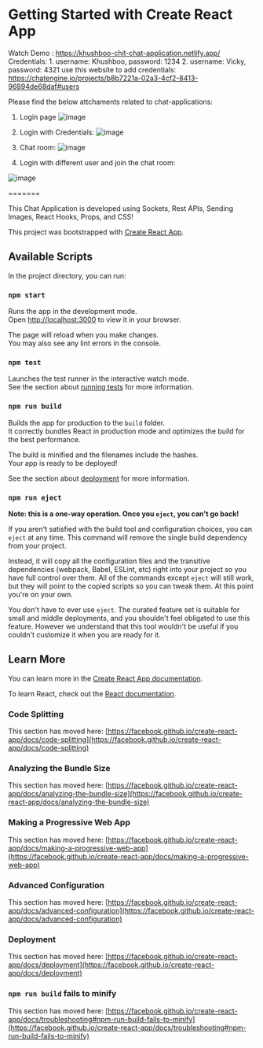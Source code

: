 # Getting Started with Create React App


Watch Demo : https://khushboo-chit-chat-application.netlify.app/
Credentials: 1. username: Khushboo, password: 1234
             2. username: Vicky, password: 4321
use this website to add credentials: https://chatengine.io/projects/b8b7221a-02a3-4cf2-8413-96894de68daf#users

Please find the below attchaments related to chat-applications:
1. Login page
![image](https://github.com/khushbooraikwar95/Chat-Application/assets/35090657/e3f3ca08-40ae-4df1-9ae2-dcbb236ed9f1)

2. Login with Credentials:
![image](https://github.com/khushbooraikwar95/Chat-Application/assets/35090657/108eb96d-08b0-423b-8e7a-0b5a94c7ee94)


3. Chat room:
![image](https://github.com/khushbooraikwar95/Chat-Application/assets/35090657/81e8b25f-d608-4b3a-b69e-ecc1c3bd04a4)



4. Login with different user and join the chat room:

![image](https://github.com/khushbooraikwar95/Chat-Application/assets/35090657/3c30f4aa-6caf-4ffe-8017-9f459c3e1225)



=======

This Chat Application is developed using Sockets, Rest APIs, Sending Images, React Hooks, Props, and CSS!


This project was bootstrapped with [Create React App](https://github.com/facebook/create-react-app).

## Available Scripts

In the project directory, you can run:

### `npm start`

Runs the app in the development mode.\
Open [http://localhost:3000](http://localhost:3000) to view it in your browser.

The page will reload when you make changes.\
You may also see any lint errors in the console.

### `npm test`

Launches the test runner in the interactive watch mode.\
See the section about [running tests](https://facebook.github.io/create-react-app/docs/running-tests) for more information.

### `npm run build`

Builds the app for production to the `build` folder.\
It correctly bundles React in production mode and optimizes the build for the best performance.

The build is minified and the filenames include the hashes.\
Your app is ready to be deployed!

See the section about [deployment](https://facebook.github.io/create-react-app/docs/deployment) for more information.

### `npm run eject`

**Note: this is a one-way operation. Once you `eject`, you can't go back!**

If you aren't satisfied with the build tool and configuration choices, you can `eject` at any time. This command will remove the single build dependency from your project.

Instead, it will copy all the configuration files and the transitive dependencies (webpack, Babel, ESLint, etc) right into your project so you have full control over them. All of the commands except `eject` will still work, but they will point to the copied scripts so you can tweak them. At this point you're on your own.

You don't have to ever use `eject`. The curated feature set is suitable for small and middle deployments, and you shouldn't feel obligated to use this feature. However we understand that this tool wouldn't be useful if you couldn't customize it when you are ready for it.

## Learn More

You can learn more in the [Create React App documentation](https://facebook.github.io/create-react-app/docs/getting-started).

To learn React, check out the [React documentation](https://reactjs.org/).

### Code Splitting

This section has moved here: [https://facebook.github.io/create-react-app/docs/code-splitting](https://facebook.github.io/create-react-app/docs/code-splitting)

### Analyzing the Bundle Size

This section has moved here: [https://facebook.github.io/create-react-app/docs/analyzing-the-bundle-size](https://facebook.github.io/create-react-app/docs/analyzing-the-bundle-size)

### Making a Progressive Web App

This section has moved here: [https://facebook.github.io/create-react-app/docs/making-a-progressive-web-app](https://facebook.github.io/create-react-app/docs/making-a-progressive-web-app)

### Advanced Configuration

This section has moved here: [https://facebook.github.io/create-react-app/docs/advanced-configuration](https://facebook.github.io/create-react-app/docs/advanced-configuration)

### Deployment

This section has moved here: [https://facebook.github.io/create-react-app/docs/deployment](https://facebook.github.io/create-react-app/docs/deployment)

### `npm run build` fails to minify

This section has moved here: [https://facebook.github.io/create-react-app/docs/troubleshooting#npm-run-build-fails-to-minify](https://facebook.github.io/create-react-app/docs/troubleshooting#npm-run-build-fails-to-minify)
